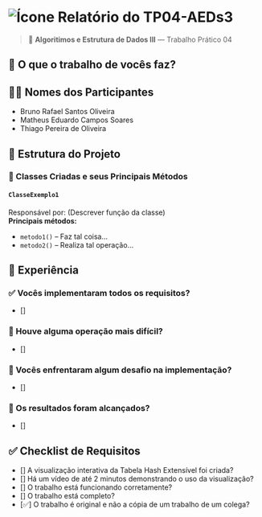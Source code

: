 # ![Ícone](https://static.wikia.nocookie.net/minecraft_gamepedia/images/a/aa/Golden_Carrot_JE4_BE2.png/revision/latest/thumbnail/width/40/height/40?cb=20200430031437) Relatório do TP04-AEDs3

> 🧠 **Algoritimos e Estrutura de Dados III** — Trabalho Prático 04

## 📌 O que o trabalho de vocês faz?
> 

## 👨‍💻 Nomes dos Participantes
- Bruno Rafael Santos Oliveira
- Matheus Eduardo Campos Soares
- Thiago Pereira de Oliveira

## 🧱 Estrutura do Projeto

### 📂 Classes Criadas e seus Principais Métodos

#### `ClasseExemplo1`
Responsável por: (Descrever função da classe)  
**Principais métodos:**
- `metodo1()` – Faz tal coisa...
- `metodo2()` – Realiza tal operação...


## 🧪 Experiência

### ✅ Vocês implementaram todos os requisitos?
- [] 

### 🧩 Houve alguma operação mais difícil?
- [] 

### 🧱 Vocês enfrentaram algum desafio na implementação?
- [] 

### 🎯 Os resultados foram alcançados?
- [] 

## ✅ Checklist de Requisitos

- [] A visualização interativa da Tabela Hash Extensível foi criada?
- [] Há um vídeo de até 2 minutos demonstrando o uso da visualização?
- [] O trabalho está funcionando corretamente?
- [] O trabalho está completo?
- [✅] O trabalho é original e não a cópia de um trabalho de um colega?
